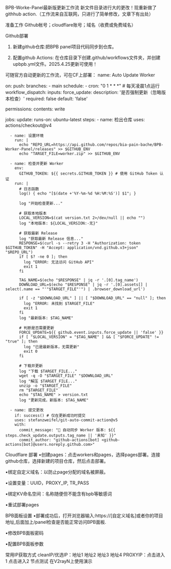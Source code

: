 BPB-Worke-Panel最新版更新工作流
新文件目录进行大的更改！现重新做了githhub action.（工作流来自互联网，只进行了简单修改，文章下有出处）

准备工作
Github帐号；cloudflare账号；域名（收费或免费域名）

Github部署
1. 新建github仓库:把BPB panel项目代码同步到仓库。

2. 配置github Actions: 在仓库目录下创建.github/workflows文件夹，并创建upbpb.yml文件。2025.4.25更新可使用！

可随官方自动更新的工作流，可在CF上部署：
name: Auto Update Worker

on:
  push:
    branches:
      - main
  schedule:
    - cron: "0 1 * * *" # 每天凌晨1点运行
  workflow_dispatch:
    inputs:
      force_update:
        description: '是否强制更新（忽略版本检查）'
        required: false
        default: 'false'

permissions:
  contents: write

jobs:
  update:
    runs-on: ubuntu-latest
    steps:
      - name: 检出仓库
        uses: actions/checkout@v4

      - name: 设置环境
        run: |
          echo "REPO_URL=https://api.github.com/repos/bia-pain-bache/BPB-Worker-Panel/releases" >> $GITHUB_ENV
          echo "TARGET_FILE=worker.zip" >> $GITHUB_ENV

      - name: 检查并更新 Worker
        env:
          GITHUB_TOKEN: ${{ secrets.GITHUB_TOKEN }} # 使用 GitHub Token 认证
        run: |
          # 日志函数
          log() { echo "[$(date +'%Y-%m-%d %H:%M:%S')] $1"; }

          log "开始检查更新..."

          # 获取本地版本
          LOCAL_VERSION=$(cat version.txt 2>/dev/null || echo "")
          log "本地版本: ${LOCAL_VERSION:-无}"

          # 获取最新 Release
          log "获取最新 Release 信息..."
          RESPONSE=$(curl -s --retry 3 -H "Authorization: token $GITHUB_TOKEN" -H "Accept: application/vnd.github.v3+json" "$REPO_URL")
          if [ $? -ne 0 ]; then
            log "ERROR: 无法访问 GitHub API"
            exit 1
          fi

          TAG_NAME=$(echo "$RESPONSE" | jq -r '.[0].tag_name')
          DOWNLOAD_URL=$(echo "$RESPONSE" | jq -r '.[0].assets[] | select(.name == "'"$TARGET_FILE"'") | .browser_download_url')

          if [ -z "$DOWNLOAD_URL" ] || [ "$DOWNLOAD_URL" == "null" ]; then
            log "ERROR: 未找到 $TARGET_FILE"
            exit 1
          fi
          log "最新版本: $TAG_NAME"

          # 判断是否需要更新
          FORCE_UPDATE=${{ github.event.inputs.force_update || 'false' }}
          if [ "$LOCAL_VERSION" = "$TAG_NAME" ] && [ "$FORCE_UPDATE" != "true" ]; then
            log "已是最新版本，无需更新"
            exit 0
          fi

          # 下载并更新
          log "下载 $TARGET_FILE..."
          wget -q -O "$TARGET_FILE" "$DOWNLOAD_URL"
          log "解压 $TARGET_FILE..."
          unzip -o "$TARGET_FILE"
          rm "$TARGET_FILE"
          echo "$TAG_NAME" > version.txt
          log "更新完成，新版本: $TAG_NAME"

      - name: 提交更改
        if: success() # 仅在更新成功时提交
        uses: stefanzweifel/git-auto-commit-action@v5
        with:
          commit_message: "🔄 自动同步 Worker 版本: ${{ steps.check_update.outputs.tag_name || '未知' }}"
          commit_author: "github-actions[bot] <github-actions[bot]@users.noreply.github.com>"

Cloudflare 部署
•创建pages：点击workers和pages，选择pages部署。连接github仓库，选择新建的项目仓库，然后点击部署。

•绑定自定义域名：以防止page分配的域名被屏蔽。

•设置变量：UUID，PROXY_IP, TR_PASS

•绑定KV命名空间：名称随便但不能含有bpb等敏感词

•重试部署pages

BPB面板设置
•部署成功后，打开浏览器输入:https://[自定义域名]或者你的项目地址,后面加上/panel检查是否能正常访问BPB面板.

•修改BPB面板密码

•配置BPB面板参数

常用IP获取方式
cleanIP/优选IP：地址1  地址2  地址3  地址4
PROXYIP：点击进入1  点击进入2
节点测试
在V2rayN上使用演示
